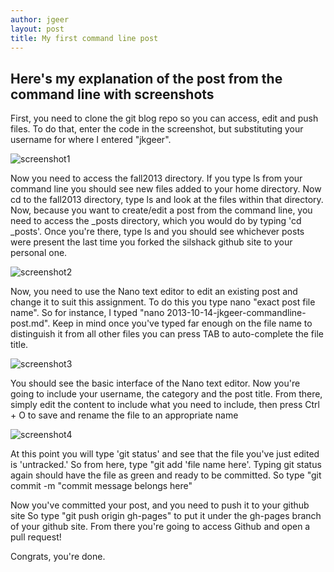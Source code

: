 ```yaml
---
author: jgeer
layout: post
title: My first command line post
---
```


## Here's my explanation of the post from the command line with screenshots

First, you need to clone the git blog repo so you can access, edit and 
push files. To do that, enter the code in the screenshot, but substituting
your username for where I entered "jkgeer".

![screenshot1](http://i.imgur.com/mw7fdOZ.png)

Now you need to access the fall2013 directory. If you type ls from your
command line you should see new files added to your home directory. Now cd
to the fall2013 directory, type ls and look at the files within that directory.
Now, because you want to create/edit a post from the command line, you need to access
the _posts directory, which you would do by typing 'cd _posts'. Once you're there,
type ls and you should see whichever posts were present the last time you forked
the silshack github site to your personal one.

![screenshot2](http://i.imgur.com/sxf94n6)

Now, you need to use the Nano text editor to edit an existing post and change it to
suit this assignment. To do this you type nano "exact post file name". So for
instance, I typed "nano 2013-10-14-jkgeer-commandline-post.md". Keep in mind once
you've typed far enough on the file name to distinguish it from all other files
you can press TAB to auto-complete the file title.

![screenshot3](http://i.imgur.com/6vPpB9m.png)

You should see the basic interface of the Nano text editor. Now you're going to 
include your username, the category and the post title. From there, simply edit
the content to include what you need to include, then press Ctrl + O to save
and rename the file to an appropriate name

![screenshot4](http://i.imgur.com/3lPkvp3.png)

At this point you will type 'git status' and see that the file you've just edited
is 'untracked.' So from here, type "git add 'file name here'. Typing git status again
should have the file as green and ready to be committed. So type
"git commit -m "commit message belongs here"

Now you've committed your post, and you need to push it to your github site
So type "git push origin gh-pages" to put it under the gh-pages branch of your
github site. From there you're going to access Github and open a pull request!

Congrats, you're done. 


